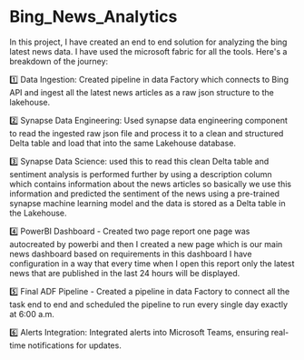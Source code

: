 # Bing_News_Analytics
In this project, I have created an end to end solution for analyzing the bing latest news data. I have used the microsoft fabric for all the tools. Here's a breakdown of the journey:

1️⃣ Data Ingestion: Created pipeline in data Factory which connects to Bing API and ingest all the latest news articles as a raw json structure to the lakehouse.

2️⃣ Synapse Data Engineering: Used synapse data engineering component to read the ingested raw json file and process it to a clean and structured Delta table and load that into the same Lakehouse database.

3️⃣ Synapse Data Science: used this to read this clean Delta table and sentiment analysis is performed further by using a description column which contains information about the news articles so basically we use this information and predicted the sentiment of the news using a pre-trained synapse machine learning model and the data is stored as a Delta table in the Lakehouse.

4️⃣ PowerBI Dashboard - Created two page report one page was autocreated by powerbi and then I created a new page which is our main news dashboard based on requirements in this dashboard I have configuration in a way that every time when I open this report only the latest news that are published in the last 24 hours will be displayed.

5️⃣ Final ADF Pipeline - Created a pipeline in data Factory to connect all the task end to end and scheduled the pipeline to run every single day exactly at 6:00 a.m.

6️⃣ Alerts Integration: Integrated alerts into Microsoft Teams, ensuring real-time notifications for updates.

